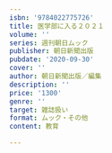 ```yaml
---
isbn: '9784022775726'
title: 医学部に入る２０２１
volume: ''
series: 週刊朝日ムック
publisher: 朝日新聞出版
pubdate: '2020-09-30'
cover: ''
author: 朝日新聞出版／編集
description: ''
price: '1300'
genre: ''
target: 雑誌扱い
format: ムック・その他
content: 教育

---
```

